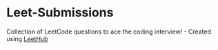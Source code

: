 # Leet-Submissions
Collection of LeetCode questions to ace the coding interview! - Created using [LeetHub](https://github.com/QasimWani/LeetHub)
